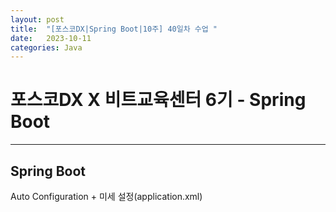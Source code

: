 ```yaml
---
layout: post
title:  "[포스코DX|Spring Boot|10주] 40일차 수업 "
date:   2023-10-11
categories: Java
---
```


# 포스코DX X 비트교육센터 6기 - Spring Boot

---

## Spring Boot

Auto Configuration + 미세 설정(application.xml)



